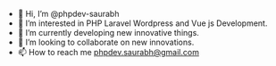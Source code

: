 - 👋 Hi, I’m @phpdev-saurabh
- 👀 I’m interested in PHP Laravel Wordpress and Vue js Development.
- 🌱 I’m currently developing new innovative things.
- 💞️ I’m looking to collaborate on new innovations.
- 📫 How to reach me phpdev.saurabh@gmail.com

<!---
phpdev-saurabh/phpdev-saurabh is a ✨ special ✨ repository because its `README.md` (this file) appears on your GitHub profile.
You can click the Preview link to take a look at your changes.
--->
